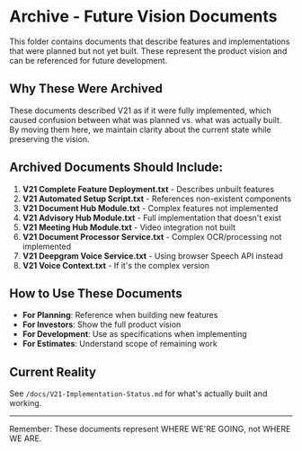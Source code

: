 # Archive - Future Vision Documents

This folder contains documents that describe features and implementations that were planned but not yet built. These represent the product vision and can be referenced for future development.

## Why These Were Archived

These documents described V21 as if it were fully implemented, which caused confusion between what was planned vs. what was actually built. By moving them here, we maintain clarity about the current state while preserving the vision.

## Archived Documents Should Include:

1. **V21 Complete Feature Deployment.txt** - Describes unbuilt features
2. **V21 Automated Setup Script.txt** - References non-existent components  
3. **V21 Document Hub Module.txt** - Complex features not implemented
4. **V21 Advisory Hub Module.txt** - Full implementation that doesn't exist
5. **V21 Meeting Hub Module.txt** - Video integration not built
6. **V21 Document Processor Service.txt** - Complex OCR/processing not implemented
7. **V21 Deepgram Voice Service.txt** - Using browser Speech API instead
8. **V21 Voice Context.txt** - If it's the complex version

## How to Use These Documents

- **For Planning**: Reference when building new features
- **For Investors**: Show the full product vision
- **For Development**: Use as specifications when implementing
- **For Estimates**: Understand scope of remaining work

## Current Reality

See `/docs/V21-Implementation-Status.md` for what's actually built and working.

---

Remember: These documents represent WHERE WE'RE GOING, not WHERE WE ARE.
